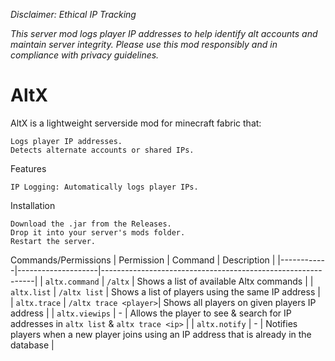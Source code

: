 _Disclaimer: Ethical IP Tracking_

_This server mod logs player IP addresses to help identify alt accounts and maintain server integrity. Please use this mod responsibly and in compliance with privacy guidelines._


# AltX
AltX is a lightweight serverside mod for minecraft fabric that:

    Logs player IP addresses.
    Detects alternate accounts or shared IPs.

Features

    IP Logging: Automatically logs player IPs.

Installation

    Download the .jar from the Releases.
    Drop it into your server's mods folder.
    Restart the server.

Commands/Permissions
| Permission | Command            | Description                                                 |
|------------|--------------------|-------------------------------------------------------------|
| `altx.command` | `/altx` | Shows a list of available Altx commands |
| `altx.list` | `/altx list`       | Shows a list of players using the same IP address |
| `altx.trace` | `/altx trace <player>`| Shows all players on given players IP address |
| `altx.viewips` | - | Allows the player to see & search for IP addresses in `altx list` & `altx trace <ip>` |
| `altx.notify` | - | Notifies players when a new player joins using an IP address that is already in the database |

